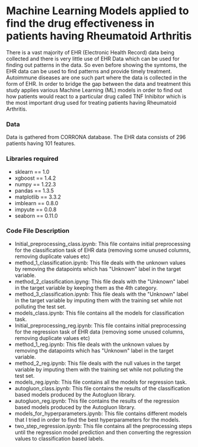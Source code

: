 # Machine Learning Models applied to find the drug effectiveness in patients having Rheumatoid Arthritis
There is a vast majority of EHR (Electronic Health Record) data being collected and there is very little use of EHR Data which can be used for finding out patterns
in the data. So even before showing the symtoms, the EHR data can be used to find patterns and provide timely treatment. Autoimmune diseases are one such part where the
data is collected in the form of EHR. In order to bridge the gap between the data and treatment this study applies various Machine Learning (ML) models in order to find
out how patients would react to a particular drug called TNF Inhibitor which is the most important drug used for treating patients having Rheumatoid Arthritis.

### Data
Data is gathered from CORRONA database. The EHR data consists of 296 patients having 101 features. 

### Libraries required
- sklearn == 1.0
- xgboost == 1.4.2
- numpy == 1.22.3
- pandas == 1.3.5
- matplotlib == 3.3.2
- imblearn == 0.8.0
- impyute == 0.0.8
- seaborn == 0.11.0

### Code File Description
- Initial_preprocessing_class.ipynb: This file contains initial preprocessing for the classification task of EHR data (removing some unused columns, removing duplicate values etc)
- method_1_classification.ipynb: This file deals with the unknown values by removing the datapoints which has "Unknown" label in the target variable.
- method_2_classification.ipyng: This file deals with the "Unknown" label in the target variable by keeping them as the 4th category.
- method_3_classification.ipynb: This file deals with the "Unknown" label in the target variable by imputing them with the training set while not polluting the test set.
- models_class.ipynb: This file contains all the models for classification task.
- Initial_preprocessing_reg.ipynb: This file contains initial preprocessing for the regression task of EHR data (removing some unused columns, removing duplicate values etc)
- method_1_reg.ipynb: This file deals with the unknown values by removing the datapoints which has "Unknown" label in the target variable.
- method_2_reg.ipynb: This file deals with the null values in the target variable by imputing them with the training set while not polluting the test set.
- models_reg.ipynb: This file contains all the models for regression task.
- autogluon_class.ipynb: This file contains the results of the classification based models produced by the Autogluon library.
- autogluon_reg.ipynb: This file contains the results of the regression based models produced by the Autogluon library.
- models_for_hyperparameters.ipynb: This file contains different models that I tried in order to find the best hyperparameters for the models. 
- two_step_regression.ipynb: This file contains all the preprocessing steps until the regression model prediction and then converting the regression values to classification based labels.
